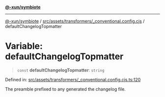 [**@-xun/symbiote**](../../../../../README.md)

***

[@-xun/symbiote](../../../../../README.md) / [src/assets/transformers/\_conventional.config.cjs](../README.md) / defaultChangelogTopmatter

# Variable: defaultChangelogTopmatter

> `const` **defaultChangelogTopmatter**: `string`

Defined in: [src/assets/transformers/\_conventional.config.cjs.ts:120](https://github.com/Xunnamius/symbiote/blob/1e0174c32cff28e404202c1cf920e474b94cfe7b/src/assets/transformers/_conventional.config.cjs.ts#L120)

The preamble prefixed to any generated the changelog file.
